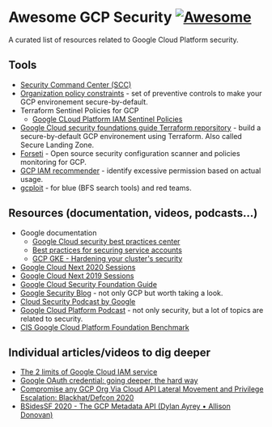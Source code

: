 # Awesome GCP Security [![Awesome](https://awesome.re/badge.svg)](https://awesome.re)

A curated list of resources related to Google Cloud Platform security.

## Tools

* [Security Command Center (SCC)](https://cloud.google.com/security-command-center)
* [Organization policy constraints](https://cloud.google.com/resource-manager/docs/organization-policy/org-policy-constraints) - set of preventive controls to make your GCP environement secure-by-default.
* Terraform Sentinel Policies for GCP
  * [Google CLoud Platform IAM Sentinel Policies](https://github.com/allisonis/gcp-iam-sentinel-examples)
* [Google Cloud security foundations guide Terraform reporsitory](https://github.com/terraform-google-modules/terraform-example-foundation) - build a secure-by-default GCP environement using Terraform. Also called Secure Landing Zone.
* [Forseti](https://forsetisecurity.org/) - Open source security configuration scanner and policies monitoring for GCP.
* [GCP IAM recommender](https://cloud.google.com/iam/docs/recommender-overview) - identify excessive permission based on actual usage.
* [gcploit](https://github.com/dxa4481/gcploit) - for blue (BFS search tools) and red teams.

## Resources (documentation, videos, podcasts...)

* Google documentation
  * [Google Cloud security best practices center](https://cloud.google.com/security/best-practices)
  * [Best practices for securing service accounts](https://cloud.google.com/iam/docs/best-practices-for-securing-service-accounts)
  * [GCP GKE - Hardening your cluster's security](https://cloud.google.com/kubernetes-engine/docs/how-to/hardening-your-cluster)
* [Google Cloud Next 2020 Sessions](https://cloud.withgoogle.com/next/sf/sessions#security)
* [Google Cloud Next 2019 Sessions](https://cloud.google.com/blog/products/identity-security/increasing-trust-in-your-cloud-security-sessions-at-next19)
* [Google Cloud Security Foundation Guide](https://services.google.com/fh/files/misc/google-cloud-security-foundations-guide.pdf)
* [Google Security Blog](https://security.googleblog.com/) - not only GCP but worth taking a look.
* [Cloud Security Podcast by Google](https://cloud.google.com/blog/products/identity-security/introducing-google-clouds-new-cloud-security-podcast)
* [Google Cloud Platform Podcast](https://www.gcppodcast.com/) - not only security, but a lot of topics are related to security.
* [CIS Google Cloud Platform Foundation Benchmark](https://www.cisecurity.org/benchmark/google_cloud_computing_platform/)

## Individual articles/videos to dig deeper

* [The 2 limits of Google Cloud IAM service](https://medium.com/google-cloud/the-2-limits-of-iam-service-on-google-cloud-7db213277d9c)
* [Google OAuth credential: going deeper, the hard way](https://medium.com/google-cloud/google-oauth-credential-going-deeper-the-hard-way-f403cf3edf9d)
* [Compromise any GCP Org Via Cloud API Lateral Movement and Privilege Escalation: Blackhat/Defcon 2020](https://www.youtube.com/watch?v=Ml09R38jpok)
* [BSidesSF 2020 - The GCP Metadata API (Dylan Ayrey • Allison Donovan)](https://www.youtube.com/watch?v=z5hPU3g2aZ8)
